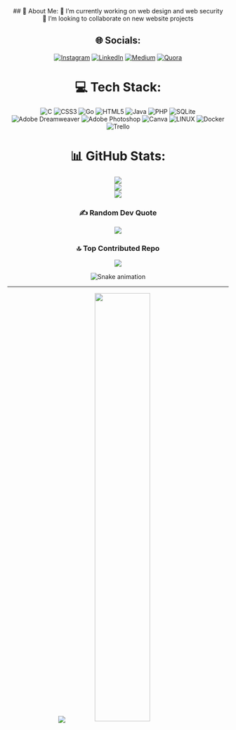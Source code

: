 <div align="center">
## 💫 About Me:
🔭 I’m currently working on web design and web security<br>👯 I’m looking to collaborate on new website projects<br>


## 🌐 Socials:
[![Instagram](https://img.shields.io/badge/Instagram-%23E4405F.svg?logo=Instagram&logoColor=white)](https://instagram.com/cankkoyuncu) [![LinkedIn](https://img.shields.io/badge/LinkedIn-%230077B5.svg?logo=linkedin&logoColor=white)](https://linkedin.com/in/cankoyuncu) [![Medium](https://img.shields.io/badge/Medium-12100E?logo=medium&logoColor=white)](https://medium.com/@cankoyuncu) [![Quora](https://img.shields.io/badge/Quora-%23B92B27.svg?logo=Quora&logoColor=white)](https://quora.com/profile/cankoyuncu) 

# 💻 Tech Stack:
![C](https://img.shields.io/badge/c-%2300599C.svg?style=for-the-badge&logo=c&logoColor=white) ![CSS3](https://img.shields.io/badge/css3-%231572B6.svg?style=for-the-badge&logo=css3&logoColor=white) ![Go](https://img.shields.io/badge/go-%2300ADD8.svg?style=for-the-badge&logo=go&logoColor=white) ![HTML5](https://img.shields.io/badge/html5-%23E34F26.svg?style=for-the-badge&logo=html5&logoColor=white) ![Java](https://img.shields.io/badge/java-%23ED8B00.svg?style=for-the-badge&logo=java&logoColor=white) ![PHP](https://img.shields.io/badge/php-%23777BB4.svg?style=for-the-badge&logo=php&logoColor=white) ![SQLite](https://img.shields.io/badge/sqlite-%2307405e.svg?style=for-the-badge&logo=sqlite&logoColor=white) ![Adobe Dreamweaver](https://img.shields.io/badge/Adobe%20Dreamweaver-FF61F6.svg?style=for-the-badge&logo=Adobe%20Dreamweaver&logoColor=white) ![Adobe Photoshop](https://img.shields.io/badge/adobephotoshop-%2331A8FF.svg?style=for-the-badge&logo=adobephotoshop&logoColor=white) ![Canva](https://img.shields.io/badge/Canva-%2300C4CC.svg?style=for-the-badge&logo=Canva&logoColor=white) ![LINUX](https://img.shields.io/badge/Linux-FCC624?style=for-the-badge&logo=linux&logoColor=black) ![Docker](https://img.shields.io/badge/docker-%230db7ed.svg?style=for-the-badge&logo=docker&logoColor=white) ![Trello](https://img.shields.io/badge/Trello-%23026AA7.svg?style=for-the-badge&logo=Trello&logoColor=white)
# 📊 GitHub Stats:
![](https://github-readme-stats.vercel.app/api?username=cankoyuncu&theme=dark&hide_border=false&include_all_commits=false&count_private=false)<br/>
![](https://github-readme-streak-stats.herokuapp.com/?user=cankoyuncu&theme=dark&hide_border=false)<br/>
![](https://github-readme-stats.vercel.app/api/top-langs/?username=cankoyuncu&theme=dark&hide_border=false&include_all_commits=false&count_private=false&layout=compact)

### ✍️ Random Dev Quote
![](https://quotes-github-readme.vercel.app/api?type=horizontal&theme=dark)

### 🔝 Top Contributed Repo
![](https://github-contributor-stats.vercel.app/api?username=cankoyuncu&limit=5&theme=dark&combine_all_yearly_contributions=true)

![Snake animation](https://github.com/thepiyushmalhotra/thepiyushmalhotra/blob/output/github-contribution-grid-snake.svg)
 
---
![](https://komarev.com/ghpvc/?username=cankoyuncu&style=for-the-badge)
 <img src="https://rishavanand.github.io/static/images/greetings.gif" align="center" style="width: 50%" />
</div>  
<!-- Proudly created with GPRM ( https://gprm.itsvg.in ) -->
